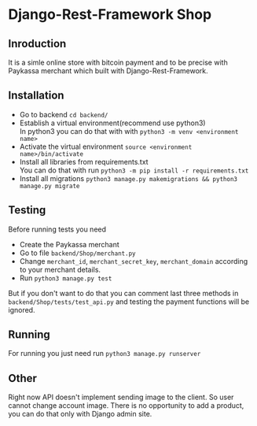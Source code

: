# **Django-Rest-Framework Shop**

## **Inroduction**

It is a simle online store with bitcoin payment and to be precise with Paykassa merchant which built with Django-Rest-Framework.

## **Installation**

* Go to backend `cd backend/`
* Establish a virtual environment(recommend use python3)  
  In python3 you can do that with with `python3 -m venv <environment name>`
* Activate the virtual environment `source <environment name>/bin/activate`
* Install all libraries from requirements.txt  
  You can do that with run `python3 -m pip install -r requirements.txt`
* Install all migrations `python3 manage.py makemigrations && python3 manage.py migrate`

## **Testing**

Before running tests you need
* Create the Paykassa merchant
* Go to file `backend/Shop/merchant.py`
* Change `merchant_id`, `merchant_secret_key`, `merchant_domain` according to your merchant details.
* Run `python3 manage.py test`

But if you don't want to do that you can comment last three methods in `backend/Shop/tests/test_api.py` and testing the payment functions will be ignored.

## **Running**

For running you just need run `python3 manage.py runserver`

## **Other**

Right now API doesn't implement sending image to the client. So user cannot change account image. There is no opportunity to add a product, you can do that only with Django admin site.
